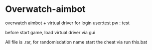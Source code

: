 # Overwatch-aimbot
overwatch aimbot + virtual driver   for login user:test pw : test

before start game, load virtual driver via gui

All file is .rar, for randomisdation name start the cheat via run this.bat
